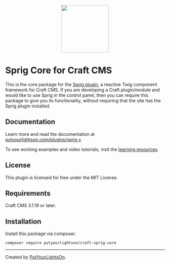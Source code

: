 <p align="center"><img width="150" src="https://raw.githubusercontent.com/putyourlightson/craft-sprig/v1/src/icon.svg"></p>

# Sprig Core for Craft CMS

This is the core package for the [Sprig plugin](https://github.com/putyourlightson/craft-sprig), a reactive Twig component framework for Craft CMS. If you are developing a Craft plugin/module and would like to use Sprig in the control panel, then you can require this package to give you its functionality, without requiring that the site has the Sprig plugin installed. 

## Documentation

Learn more and read the documentation at [putyourlightson.com/plugins/sprig »](https://putyourlightson.com/plugins/sprig)

To see working examples and video tutorials, visit the [learning resources](https://putyourlightson.com/sprig).

## License

This plugin is licensed for free under the MIT License.

## Requirements

Craft CMS 3.1.19 or later.

## Installation

Install this package via composer.

```
composer require putyourlightson/craft-sprig-core
```

---

Created by [PutYourLightsOn](https://putyourlightson.com/).
